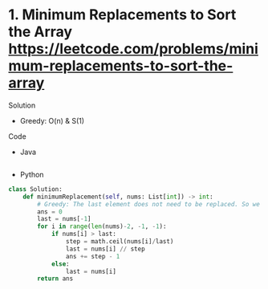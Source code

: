 # 1. Minimum Replacements to Sort the Array https://leetcode.com/problems/minimum-replacements-to-sort-the-array

Solution

- Greedy: O(n) & S(1)

Code

- Java

```java

```

- Python

```python
class Solution:
    def minimumReplacement(self, nums: List[int]) -> int:
        # Greedy: The last element does not need to be replaced. So we start from the second last element. We need to split the second last element: 1) as evenly as possible; 2) as close to the last element as possible. After we finish splitting, we find the new "last element" and "second last element" and continue splitting iteratively.
        ans = 0
        last = nums[-1]
        for i in range(len(nums)-2, -1, -1):
            if nums[i] > last:
                step = math.ceil(nums[i]/last)
                last = nums[i] // step
                ans += step - 1
            else:
                last = nums[i]
        return ans
```
